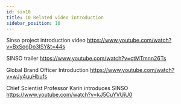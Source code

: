 ```yaml
---
id: sin10
title: 10 Related video introduction
sidebar_position: 10
---
```


Sinso project introduction video
https://www.youtube.com/watch?v=BxSogDo3lSY&t=44s

SINSO trailer
https://www.youtube.com/watch?v=ctMTmnn26Ts

Global Brand Officer Introduction
https://www.youtube.com/watch?v=wJy4uuHbufs

Chief Scientist Professor Karin introduces SINSO
https://www.youtube.com/watch?v=kJ5CuYVUiU0
